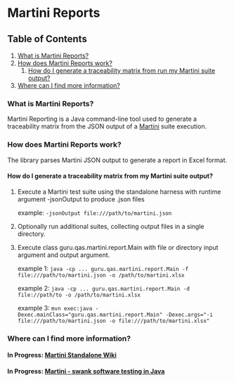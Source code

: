 # Martini Reports

## Table of Contents
1. [What is Martini Reports?](#what)
1. [How does Martini Reports work?](#how)
	1. [How do I generate a traceability matrix from run my Martini suite output?](#how-execute)
1. [Where can I find more information?](#info)

### What is Martini Reports? <a name="what"></a>

Martini Reporting is a Java command-line tool used to generate a traceability matrix from the JSON
output of a [Martini](https://github.com/qas-guru/martini-core) suite execution.


### How does Martini Reports work? <a name="how"></a>

The library parses Martini JSON output to generate a report in Excel format.

#### How do I generate a traceability matrix from my Martini suite output? <a name="how-execute"></a>

1. Execute a Martini test suite using the standalone harness with runtime argument -jsonOutput to produce .json files

	example: `-jsonOutput file:///path/to/martini.json`

1. Optionally run additional suites, collecting output files in a single directory.

1. Execute class guru.qas.martini.report.Main with file or directory input argument and output argument.

	example 1: `java -cp ... guru.qas.martini.report.Main -f file:///path/to/martini.json -o /path/to/martini.xlsx`

	example 2: `java -cp ... guru.qas.martini.report.Main -d file://path/to -o /path/to/martini.xlsx`

	example 3: `mvn exec:java -Dexec.mainClass="guru.qas.martini.report.Main" -Dexec.args="-i file:///path/to/martini.json -o file:///path/to/martini.xlsx"`


### Where can I find more information? <a name="info"></a>

#### In Progress: [Martini Standalone Wiki](https://github.com/qas-guru/martini-standalone/wiki) 
#### In Progress: [__Martini - swank software testing in Java__](https://leanpub.com/martini) 
